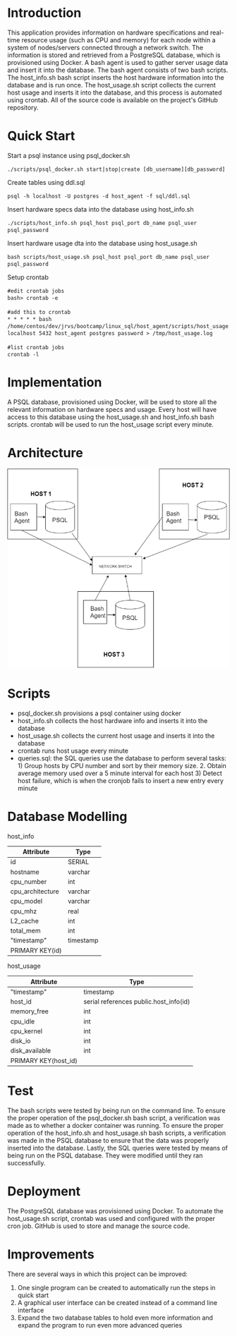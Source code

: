 Introduction
============
This application provides information
on hardware specifications and real-time resource usage
(such as CPU and memory) for each node within a system of
nodes/servers connected through a network switch.
The information is stored and retrieved from a PostgreSQL database,
which is provisioned using Docker. A bash agent is used to gather 
server usage data and insert it into the database. The bash agent
consists of two bash scripts. The host_info.sh bash script inserts
the host hardware information into the database and is run once. The host_usage.sh
script collects the current host usage and inserts it into the 
database, and this process is automated using crontab. All of the source code is
available on the project's GitHub repository.

Quick Start
===========
Start a psql instance using psql_docker.sh
```
./scripts/psql_docker.sh start|stop|create [db_username][db_password]
```
Create tables using ddl.sql
```
psql -h localhost -U postgres -d host_agent -f sql/ddl.sql
```
Insert hardware specs data into the database using 
host_info.sh
```
./scripts/host_info.sh psql_host psql_port db_name psql_user psql_password
```
Insert hardware usage dta into the database using 
host_usage.sh
```
bash scripts/host_usage.sh psql_host psql_port db_name psql_user psql_password
```
Setup crontab
```
#edit crontab jobs
bash> crontab -e

#add this to crontab
* * * * * bash /home/centos/dev/jrvs/bootcamp/linux_sql/host_agent/scripts/host_usage.sh localhost 5432 host_agent postgres password > /tmp/host_usage.log

#list crontab jobs
crontab -l
```

Implementation
==============
A PSQL database, provisioned using Docker, will be used to store all the relevant information on hardware specs
and usage. Every host will have access to this database using the host_usage.sh and host_info.sh bash scripts. crontab will be used to run the host_usage
script every minute.

Architecture
============
![Architecture Diagram](./assets/arch.png)

Scripts
=======
- psql_docker.sh provisions a psql container using docker
- host_info.sh collects the host hardware info and inserts it into the database
- host_usage.sh collects the current host usage and inserts it into the database
- crontab runs host usage every minute
- queries.sql: the SQL queries use the database to perform several tasks: 1) Group hosts by CPU number and sort by their memory size. 2. Obtain average memory used over a 5 minute interval for each host 3) Detect host failure, which is when the cronjob fails to insert a new entry every minute

Database Modelling
==================
host_info

| Attribute        | Type      |
|------------------|-----------|
| id               | SERIAL    |
| hostname         | varchar   |
| cpu_number       | int       |
| cpu_architecture | varchar   |
| cpu_model        | varchar   |
| cpu_mhz          | real      |
| L2_cache         | int       |
| total_mem        | int       |
| "timestamp"      | timestamp |
| PRIMARY KEY(id)  |           |

host_usage

| Attribute            | Type                                   |
|----------------------|----------------------------------------|
| "timestamp"          | timestamp                              |
| host_id              | serial references public.host_info(id) |
| memory_free          | int                                    |
| cpu_idle             | int                                    |
| cpu_kernel           | int                                    |
| disk_io              | int                                    |
| disk_available       | int                                    |
| PRIMARY KEY(host_id) |                                        |

Test
====
The bash scripts were tested by being run on the command line. To ensure the proper operation of the psql_docker.sh bash script, a verification was made as to whether a docker container was running. To ensure the proper operation of the host_info.sh and host_usage.sh bash scripts, a verification was made in the PSQL database to ensure that the data was properly inserted into the database. Lastly, the SQL queries were tested by means of being run on the PSQL database. They were modified until they ran successfully.

Deployment
==========
The PostgreSQL database was provisioned using Docker. To automate the host_usage.sh script, crontab was used and configured with the proper cron job. GitHub is used to store and manage the source code.

Improvements
============
There are several ways in which this project can be improved:
1. One single program can be created to automatically run the steps in quick start
2. A graphical user interface can be created instead of a command line interface
3. Expand the two database tables to hold even more information and expand the program to run even more advanced queries 
